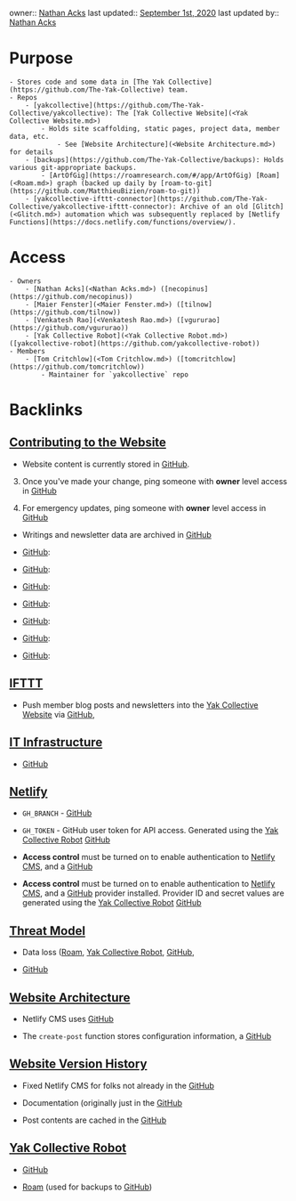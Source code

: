 owner:: [Nathan Acks](<Nathan Acks.md>)
last updated:: [September 1st, 2020](<September 1st, 2020.md>)
last updated by:: [Nathan Acks](<Nathan Acks.md>)
# Purpose
    - Stores code and some data in [The Yak Collective](https://github.com/The-Yak-Collective) team.
    - Repos
        - [yakcollective](https://github.com/The-Yak-Collective/yakcollective): The [Yak Collective Website](<Yak Collective Website.md>)
            - Holds site scaffolding, static pages, project data, member data, etc.
                - See [Website Architecture](<Website Architecture.md>) for details
        - [backups](https://github.com/The-Yak-Collective/backups): Holds various git-appropriate backups.
            - [ArtOfGig](https://roamresearch.com/#/app/ArtOfGig) [Roam](<Roam.md>) graph (backed up daily by [roam-to-git](https://github.com/MatthieuBizien/roam-to-git))
        - [yakcollective-ifttt-connector](https://github.com/The-Yak-Collective/yakcollective-ifttt-connector): Archive of an old [Glitch](<Glitch.md>) automation which was subsequently replaced by [Netlify Functions](https://docs.netlify.com/functions/overview/).
# Access
    - Owners
        - [Nathan Acks](<Nathan Acks.md>) ([necopinus](https://github.com/necopinus))
        - [Maier Fenster](<Maier Fenster.md>) ([tilnow](https://github.com/tilnow))
        - [Venkatesh Rao](<Venkatesh Rao.md>) ([vgururao](https://github.com/vgururao))
        - [Yak Collective Robot](<Yak Collective Robot.md>) ([yakcollective-robot](https://github.com/yakcollective-robot))
    - Members
        - [Tom Critchlow](<Tom Critchlow.md>) ([tomcritchlow](https://github.com/tomcritchlow))
            - Maintainer for `yakcollective` repo

# Backlinks
## [Contributing to the Website](<Contributing to the Website.md>)
- Website content is currently stored in [GitHub](<GitHub.md>).

3. Once you've made your change, ping someone with **owner** level access in [GitHub](<GitHub.md>)

4. For emergency updates, ping someone with **owner** level access in [GitHub](<GitHub.md>)

- Writings and newsletter data are archived in [GitHub](<GitHub.md>)

- [GitHub](<GitHub.md>):

- [GitHub](<GitHub.md>):

- [GitHub](<GitHub.md>):

- [GitHub](<GitHub.md>):

- [GitHub](<GitHub.md>):

- [GitHub](<GitHub.md>):

- [GitHub](<GitHub.md>):

## [IFTTT](<IFTTT.md>)
- Push member blog posts and newsletters into the [Yak Collective Website](<Yak Collective Website.md>) via [GitHub](<GitHub.md>),

## [IT Infrastructure](<IT Infrastructure.md>)
- [GitHub](<GitHub.md>)

## [Netlify](<Netlify.md>)
- `GH_BRANCH` - [GitHub](<GitHub.md>)

- `GH_TOKEN` - GitHub user token for API access. Generated using the [Yak Collective Robot](<Yak Collective Robot.md>) [GitHub](<GitHub.md>)

- **Access control** must be turned on to enable authentication to [Netlify CMS](https://www.netlifycms.org/), and a [GitHub](<GitHub.md>)

- **Access control** must be turned on to enable authentication to [Netlify CMS](https://www.netlifycms.org/), and a [GitHub](<GitHub.md>) provider installed. Provider ID and secret values are generated using the [Yak Collective Robot](<Yak Collective Robot.md>) [GitHub](<GitHub.md>)

## [Threat Model](<Threat Model.md>)
- Data loss ([Roam](<Roam.md>), [Yak Collective Robot](<Yak Collective Robot.md>), [GitHub](<GitHub.md>),

- [GitHub](<GitHub.md>)

## [Website Architecture](<Website Architecture.md>)
- Netlify CMS uses [GitHub](<GitHub.md>)

- The `create-post` function stores configuration information, a [GitHub](<GitHub.md>)

## [Website Version History](<Website Version History.md>)
- Fixed Netlify CMS for folks not already in the [GitHub](<GitHub.md>)

- Documentation (originally just in the [GitHub](<GitHub.md>)

- Post contents are cached in the [GitHub](<GitHub.md>)

## [Yak Collective Robot](<Yak Collective Robot.md>)
- [GitHub](<GitHub.md>)

- [Roam](<Roam.md>) (used for backups to [GitHub](<GitHub.md>))

